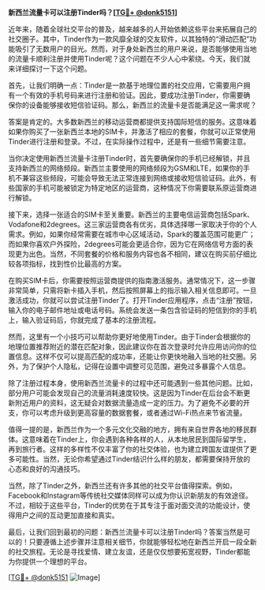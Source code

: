 **新西兰流量卡可以注册Tinder吗？[[TG💪+ @donk5151](https://t.me/s/donk5151)]**

近年来，随着全球社交平台的普及，越来越多的人开始依赖这些平台来拓展自己的社交圈子。其中，Tinder作为一款风靡全球的交友软件，以其独特的“滑动匹配”功能吸引了无数用户的目光。然而，对于身处新西兰的用户来说，是否能够使用当地的流量卡顺利注册并使用Tinder呢？这个问题在不少人心中萦绕。今天，我们就来详细探讨一下这个问题。

首先，让我们明确一点：Tinder是一款基于地理位置的社交应用，它需要用户拥有一个有效的手机号码来进行注册和验证。因此，要成功注册Tinder，你需要确保你的设备能够接收短信验证码。那么，新西兰的流量卡是否能满足这一需求呢？

答案是肯定的。大多数新西兰的移动运营商都提供支持国际短信的服务。这意味着如果你购买了一张新西兰本地的SIM卡，并激活了相应的套餐，你就可以正常使用Tinder进行注册和登录。不过，在实际操作过程中，还是有一些细节需要注意。

当你决定使用新西兰流量卡注册Tinder时，首先要确保你的手机已经解锁，并且支持新西兰的网络频段。新西兰主要使用的网络频段为GSM和LTE，如果你的手机不兼容这些频段，可能会导致无法正常连接到网络或接收短信验证码。此外，有些国家的手机可能被锁定为特定地区的运营商，这种情况下你需要联系原运营商进行解锁。

接下来，选择一张适合的SIM卡至关重要。新西兰的主要电信运营商包括Spark、Vodafone和2degrees。这三家运营商各有优劣，具体选择哪一家取决于你的个人需求。例如，如果你经常需要在城市中心区域活动，Spark的覆盖范围可能更广；而如果你喜欢户外探险，2degrees可能会更适合你，因为它在网络信号方面的表现更为出色。当然，不同套餐的价格和服务内容也各不相同，建议在购买前仔细比较各项指标，找到性价比最高的方案。

在购买SIM卡后，你需要按照运营商提供的指南激活服务。通常情况下，这一步骤非常简单，只需将新卡插入手机，然后按照屏幕上的指示输入相关信息即可。一旦激活成功，你就可以尝试注册Tinder了。打开Tinder应用程序，点击“注册”按钮，输入你的电子邮件地址或电话号码。系统会发送一条包含验证码的短信到你的手机上，输入验证码后，你就完成了基本的注册流程。

然而，这里有一个小技巧可以帮助你更好地使用Tinder。由于Tinder会根据你的地理位置推荐附近的潜在匹配对象，因此建议你在首次登录时允许应用访问你的位置信息。这样不仅可以提高匹配的成功率，还能让你更快地融入当地的社交圈。另外，为了保护个人隐私，记得在设置中调整可见范围，避免过多暴露个人信息。

除了注册过程本身，使用新西兰流量卡的过程中还可能遇到一些其他问题。比如，部分用户可能会发现自己的流量消耗速度较快。这是因为Tinder在后台会不断更新附近用户的资料，这无疑会对数据流量造成一定的压力。为了避免不必要的开支，你可以考虑升级到更高容量的数据套餐，或者通过Wi-Fi热点来节省流量。

值得一提的是，新西兰作为一个多元文化交融的地方，拥有来自世界各地的移民群体。这意味着在Tinder上，你会遇到各种各样的人，从本地居民到国际留学生，再到旅行者。这样的多样性不仅丰富了你的社交体验，也为建立跨国友谊提供了更多可能性。当然，无论你希望通过Tinder结识什么样的朋友，都需要保持开放的心态和良好的沟通技巧。

当然，除了Tinder之外，新西兰还有许多其他的社交平台值得探索。例如，Facebook和Instagram等传统社交媒体同样可以成为你认识新朋友的有效途径。不过，相较于这些平台，Tinder的优势在于其专注于面对面交流的功能设计，使得用户之间的互动更加直接和真实。

最后，让我们回到最初的问题：新西兰流量卡可以注册Tinder吗？答案当然是可以的！只要遵循上述步骤并注意相关细节，你就能够轻松地在新西兰开启一段全新的社交旅程。无论是寻找爱情、建立友谊，还是仅仅想要拓宽视野，Tinder都能为你提供一个理想的平台。

[[TG💪+ @donk5151](https://t.me/s/donk5151) ![Image](https://i.postimg.cc/rwNCRYN7/Snipaste-2025-04-30-17-27-05.png)]